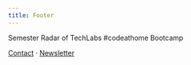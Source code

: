 ```yaml
---
title: Footer
---
```


Semester Radar of TechLabs #codeathome Bootcamp<br/>

[Contact](https://www.techlabs.org/privacyPolicy) · [Newsletter](https://techlabs.us10.list-manage.com/subscribe/post?u=ba719a6a0ef0ac12e51aa3ba2&amp;id=8987774d41)
